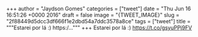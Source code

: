 
+++
author = "Jaydson Gomes"
categories = ["tweet"]
date = "Thu Jun 16 16:51:26 +0000 2016"
draft = false
image = "{TWEET_IMAGE}"
slug = "2f88449d5dcc3df666f1e2dbd54a7ddc3578a8ce"
tags = ["tweet"]
title = """Estarei por lá :) https:/..."""
+++
Estarei por lá :) https://t.co/gsyuPPj9FV
